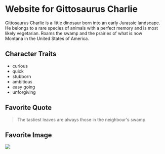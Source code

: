 # Website for Gittosaurus Charlie
Gittosaurus Charlie is a little dinosaur born into an early Jurassic landscape. 
He belongs to a rare species of animals with a perfect memory and is most likely vegetarian.
Roams the swamp and the prairies of what is now Montana in the United States of America.
## Character Traits
* curious
* quick
* stubborn
* ambitious
* easy going
* unforgiving

## Favorite Quote
> The tastiest leaves are always
> those in the neighbour's swamp.

## Favorite Image
<img src="https://c2.peakpx.com/wallpaper/511/99/781/fire-grisu-stuffed-animal-cuddly-wallpaper-preview.jpg">
